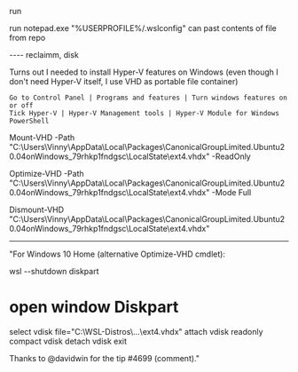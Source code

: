 



run 



run notepad.exe "%USERPROFILE%/.wslconfig"
can past contents of file from repo


---- reclaimm, disk 



Turns out I needed to install Hyper-V features on Windows (even though I don't need Hyper-V itself, I use VHD as portable file container)

    Go to Control Panel | Programs and features | Turn windows features on or off
    Tick Hyper-V | Hyper-V Management tools | Hyper-V Module for Windows PowerShell





Mount-VHD -Path "C:\Users\Vinny\AppData\Local\Packages\CanonicalGroupLimited.Ubuntu20.04onWindows_79rhkp1fndgsc\LocalState\ext4.vhdx" -ReadOnly

Optimize-VHD -Path "C:\Users\Vinny\AppData\Local\Packages\CanonicalGroupLimited.Ubuntu20.04onWindows_79rhkp1fndgsc\LocalState\ext4.vhdx" -Mode Full

Dismount-VHD "C:\Users\Vinny\AppData\Local\Packages\CanonicalGroupLimited.Ubuntu20.04onWindows_79rhkp1fndgsc\LocalState\ext4.vhdx"





----------------------------------


"For Windows 10 Home (alternative Optimize-VHD cmdlet):

wsl --shutdown
diskpart
# open window Diskpart
select vdisk file="C:\WSL-Distros\…\ext4.vhdx"
attach vdisk readonly
compact vdisk
detach vdisk
exit

Thanks to @davidwin for the tip #4699 (comment)."




